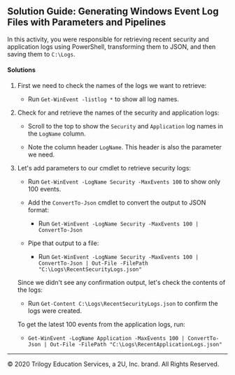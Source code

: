 ## Solution Guide: Generating Windows Event Log Files with Parameters and Pipelines

In this activity, you were responsible for retrieving recent security and application logs using PowerShell, transforming them to JSON, and then saving them to `C:\Logs`.

#### Solutions

1. First we need to check the names of the logs we want to retrieve:

   - Run `Get-WinEvent -listlog *` to show all log names.

2. Check for and retrieve the names of the security and application logs:

    - Scroll to the top to show the `Security` and `Application` log names in the `LogName` column.

    - Note the column header `LogName`. This header is also the parameter we need.

3. Let's add parameters to our cmdlet to retrieve security logs:

    - Run `Get-WinEvent -LogName Security -MaxEvents 100` to show only 100 events.

    - Add the `ConvertTo-Json` cmdlet to convert the output to JSON format:

      - Run `Get-WinEvent -LogName Security -MaxEvents 100 | ConvertTo-Json`

    - Pipe that output to a file:

      - Run `Get-WinEvent -LogName Security -MaxEvents 100 | ConvertTo-Json | Out-File -FilePath "C:\Logs\RecentSecurityLogs.json"`

    Since we didn't see any confirmation output, let's check the contents of the logs:

    - Run `Get-Content C:\Logs\RecentSecurityLogs.json` to confirm the logs were created.

    To get the latest 100 events from the application logs, run:

    - `Get-WinEvent -LogName Application -MaxEvents 100 | ConvertTo-Json | Out-File -FilePath "C:\Logs\RecentApplicationLogs.json"`

---
© 2020 Trilogy Education Services, a 2U, Inc. brand. All Rights Reserved.
